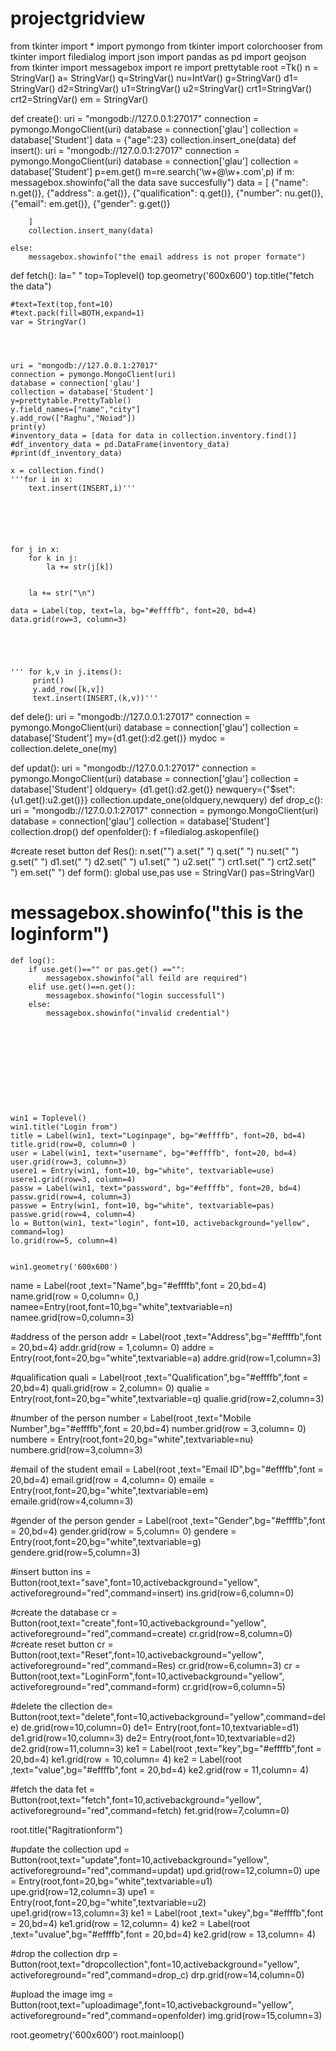 # projectgridview
from tkinter import *
import pymongo
from  tkinter import colorchooser
from tkinter import filedialog
import json
import pandas as pd
import geojson
from  tkinter import messagebox
import re
import prettytable
root =Tk()
n = StringVar()
a= StringVar()
q=StringVar()
nu=IntVar()
g=StringVar()
d1= StringVar()
d2=StringVar()
u1=StringVar()
u2=StringVar()
crt1=StringVar()
crt2=StringVar()
em = StringVar()

def create():
    uri = "mongodb://127.0.0.1:27017"
    connection = pymongo.MongoClient(uri)
    database = connection['glau']
    collection = database['Student']
    data = {"age":23}
    collection.insert_one(data)
def insert():
    uri = "mongodb://127.0.0.1:27017"
    connection = pymongo.MongoClient(uri)
    database = connection['glau']
    collection = database['Student']
    p=em.get()
    m=re.search('\w+@\w+\.com',p)
    if m:
        messagebox.showinfo("all the data save succesfully")
        data = [
            {"name": n.get()},
            {"address": a.get()},
            {"qualification": q.get()},
            {"number": nu.get()},
            {"email": em.get()},
            {"gender": g.get()}

        ]
        collection.insert_many(data)

    else:
        messagebox.showinfo("the email address is not proper formate")






def fetch():
    la=" "
    top=Toplevel()
    top.geometry('600x600')
    top.title("fetch the data")

    #text=Text(top,font=10)
    #text.pack(fill=BOTH,expand=1)
    var = StringVar()




    uri = "mongodb://127.0.0.1:27017"
    connection = pymongo.MongoClient(uri)
    database = connection['glau']
    collection = database['Student']
    y=prettytable.PrettyTable()
    y.field_names=["name","city"]
    y.add_row(["Raghu","Noiad"])
    print(y)
    #inventory_data = [data for data in collection.inventory.find()]
    #df_inventory_data = pd.DataFrame(inventory_data)
    #print(df_inventory_data)

    x = collection.find()
    '''for i in x:
        text.insert(INSERT,i)'''






    for j in x:
        for k in j:
            la += str(j[k])


        la += str("\n")

    data = Label(top, text=la, bg="#effffb", font=20, bd=4)
    data.grid(row=3, column=3)





    ''' for k,v in j.items():
         print()
         y.add_row([k,v])
         text.insert(INSERT,(k,v))'''














def dele():
    uri = "mongodb://127.0.0.1:27017"
    connection = pymongo.MongoClient(uri)
    database = connection['glau']
    collection = database['Student']
    my={d1.get():d2.get()}
    mydoc = collection.delete_one(my)

def updat():
    uri = "mongodb://127.0.0.1:27017"
    connection = pymongo.MongoClient(uri)
    database = connection['glau']
    collection = database['Student']
    oldquery= {d1.get():d2.get()}
    newquery={"$set":{u1.get():u2.get()}}
    collection.update_one(oldquery,newquery)
def drop_c():
    uri = "mongodb://127.0.0.1:27017"
    connection = pymongo.MongoClient(uri)
    database = connection['glau']
    collection = database['Student']
    collection.drop()
def openfolder():
      f =filedialog.askopenfile()

#create reset button
def Res():
    n.set("")
    a.set(" ")
    q.set(" ")
    nu.set(" ")
    g.set(" ")
    d1.set(" ")
    d2.set(" ")
    u1.set(" ")
    u2.set(" ")
    crt1.set(" ")
    crt2.set(" ")
    em.set(" ")
def form():
    global use,pas
    use = StringVar()
    pas=StringVar()
   # messagebox.showinfo("this is the loginform")
    def log():
        if use.get()=="" or pas.get() =="":
            messagebox.showinfo("all feild are required")
        elif use.get()==n.get():
            messagebox.showinfo("login successfull")
        else:
            messagebox.showinfo("invalid credential")











    win1 = Toplevel()
    win1.title("Login from")
    title = Label(win1, text="Loginpage", bg="#effffb", font=20, bd=4)
    title.grid(row=0, column=0 )
    user = Label(win1, text="username", bg="#effffb", font=20, bd=4)
    user.grid(row=3, column=3)
    usere1 = Entry(win1, font=10, bg="white", textvariable=use)
    usere1.grid(row=3, column=4)
    passw = Label(win1, text="password", bg="#effffb", font=20, bd=4)
    passw.grid(row=4, column=3)
    passwe = Entry(win1, font=10, bg="white", textvariable=pas)
    passwe.grid(row=4, column=4)
    lo = Button(win1, text="login", font=10, activebackground="yellow", command=log)
    lo.grid(row=5, column=4)


    win1.geometry('600x600')







name = Label(root ,text="Name",bg="#effffb",font = 20,bd=4)
name.grid(row = 0,column= 0,)
namee=Entry(root,font=10,bg="white",textvariable=n)
namee.grid(row=0,column=3)


#address of the person
addr = Label(root ,text="Address",bg="#effffb",font = 20,bd=4)
addr.grid(row = 1,column= 0)
addre = Entry(root,font=20,bg="white",textvariable=a)
addre.grid(row=1,column=3)



#qualification
quali = Label(root ,text="Qualification",bg="#effffb",font = 20,bd=4)
quali.grid(row = 2,column= 0)
qualie = Entry(root,font=20,bg="white",textvariable=q)
qualie.grid(row=2,column=3)




#number of the person
number = Label(root ,text="Mobile Number",bg="#effffb",font = 20,bd=4)
number.grid(row = 3,column= 0)
numbere = Entry(root,font=20,bg="white",textvariable=nu)
numbere.grid(row=3,column=3)

#email of the student
email = Label(root ,text="Email ID",bg="#effffb",font = 20,bd=4)
email.grid(row = 4,column= 0)
emaile = Entry(root,font=20,bg="white",textvariable=em)
emaile.grid(row=4,column=3)



#gender of the person
gender = Label(root ,text="Gender",bg="#effffb",font = 20,bd=4)
gender.grid(row = 5,column= 0)
gendere = Entry(root,font=20,bg="white",textvariable=g)
gendere.grid(row=5,column=3)




#insert button
ins = Button(root,text="save",font=10,activebackground="yellow",
activeforeground="red",command=insert)
ins.grid(row=6,column=0)


#create the database
cr = Button(root,text="create",font=10,activebackground="yellow",
activeforeground="red",command=create)
cr.grid(row=8,column=0)
#create reset button
cr = Button(root,text="Reset",font=10,activebackground="yellow",
activeforeground="red",command=Res)
cr.grid(row=6,column=3)
cr = Button(root,text="LoginForm",font=10,activebackground="yellow",
activeforeground="red",command=form)
cr.grid(row=6,column=5)





#delete the cllection
de= Button(root,text="delete",font=10,activebackground="yellow",command=dele)
de.grid(row=10,column=0)
de1= Entry(root,font=10,textvariable=d1)
de1.grid(row=10,column=3)
de2= Entry(root,font=10,textvariable=d2)
de2.grid(row=11,column=3)
ke1 = Label(root ,text="key",bg="#effffb",font = 20,bd=4)
ke1.grid(row = 10,column= 4)
ke2 = Label(root ,text="value",bg="#effffb",font = 20,bd=4)
ke2.grid(row = 11,column= 4)


#fetch the data
fet = Button(root,text="fetch",font=10,activebackground="yellow",
activeforeground="red",command=fetch)
fet.grid(row=7,column=0)

root.title("Ragitrationform")


#update the collection
upd = Button(root,text="update",font=10,activebackground="yellow",
activeforeground="red",command=updat)
upd.grid(row=12,column=0)
upe = Entry(root,font=20,bg="white",textvariable=u1)
upe.grid(row=12,column=3)
upe1 = Entry(root,font=20,bg="white",textvariable=u2)
upe1.grid(row=13,column=3)
ke1 = Label(root ,text="ukey",bg="#effffb",font = 20,bd=4)
ke1.grid(row = 12,column= 4)
ke2 = Label(root ,text="uvalue",bg="#effffb",font = 20,bd=4)
ke2.grid(row = 13,column= 4)


#drop the collection
drp = Button(root,text="dropcollection",font=10,activebackground="yellow",
activeforeground="red",command=drop_c)
drp.grid(row=14,column=0)





#upload the image
img = Button(root,text="uploadimage",font=10,activebackground="yellow",
activeforeground="red",command=openfolder)
img.grid(row=15,column=3)

root.geometry('600x600')
root.mainloop()
